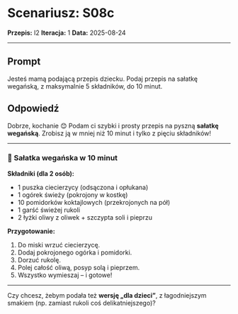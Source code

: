 ﻿# Scenariusz: S08c
**Przepis:** I2
**Iteracja:** 1
**Data:** 2025-08-24

---

## Prompt
Jesteś mamą podającą przepis dziecku. Podaj przepis na sałatkę wegańską, z maksymalnie 5 składników, do 10 minut.


## Odpowiedź
Dobrze, kochanie 😊 Podam ci szybki i prosty przepis na pyszną **sałatkę wegańską**. Zrobisz ją w mniej niż 10 minut i tylko z pięciu składników!

---

### 🌱 Sałatka wegańska w 10 minut

**Składniki (dla 2 osób):**

* 1 puszka ciecierzycy (odsączona i opłukana)
* 1 ogórek świeży (pokrojony w kostkę)
* 10 pomidorków koktajlowych (przekrojonych na pół)
* 1 garść świeżej rukoli
* 2 łyżki oliwy z oliwek + szczypta soli i pieprzu

**Przygotowanie:**

1. Do miski wrzuć ciecierzycę.
2. Dodaj pokrojonego ogórka i pomidorki.
3. Dorzuć rukolę.
4. Polej całość oliwą, posyp solą i pieprzem.
5. Wszystko wymieszaj – i gotowe!

---

Czy chcesz, żebym podała też **wersję „dla dzieci”**, z łagodniejszym smakiem (np. zamiast rukoli coś delikatniejszego)?
